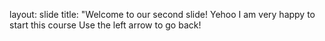 layout: slide
title: "Welcome to our second slide! Yehoo
I am very happy to start this course
Use the left arrow to go back!
